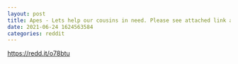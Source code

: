 ```yaml
--- 
layout: post 
title: Apes - Lets help our cousins in need. Please see attached link and help if you can. Thanks! 
date: 2021-06-24 1624563584 
categories: reddit 
--- 
```

https://redd.it/o78btu